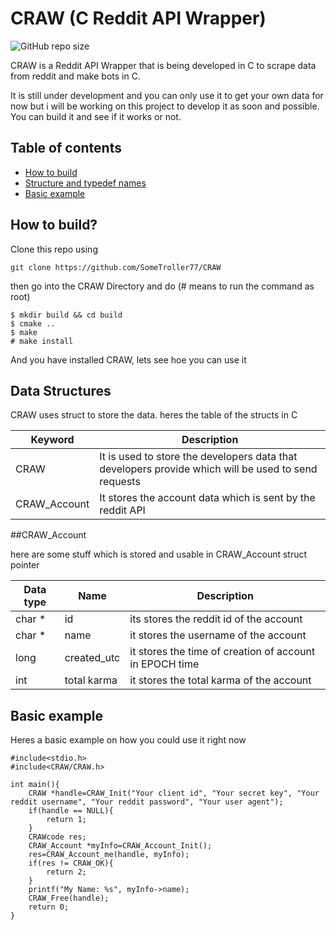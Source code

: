 # CRAW (C Reddit API Wrapper)
![GitHub repo size](https://img.shields.io/github/repo-size/SomeTroller77/CRAW)

CRAW is a Reddit API Wrapper that is being developed in C to scrape data from reddit and make bots in C.

It is still under development and you can only use it to get your own data for now but i will be working on this project to develop it as soon and possible.
You can build it and see if it works or not.
## Table of contents
- [How to build](#How-to-build)
- [Structure and typedef names](#Data-Structures)
- [Basic example](#Basic-example)

## How to build?

Clone this repo using
```
git clone https://github.com/SomeTroller77/CRAW
```

then go into the CRAW Directory and do
(# means to run the command as root)
```
$ mkdir build && cd build
$ cmake ..
$ make
# make install
```

And you have installed CRAW, lets see hoe you can use it

## Data Structures

CRAW uses struct to store the data. heres the table of the structs in C

| Keyword | Description |
| --- | --- |
| CRAW | It is used to store the developers data that developers provide which will be used to send requests |
| CRAW_Account | It stores the account data which is sent by the reddit API |

##CRAW_Account

here are some stuff which is stored and usable in CRAW_Account struct pointer

| Data type | Name | Description |
| --------- | ---- | ----------- |
| char * | id | its stores the reddit id of the account |
| char * | name | it stores the username of the account |
| long | created_utc | it stores the time of creation of account in EPOCH time |
| int | total karma | it stores the total karma of the account |


## Basic example

Heres a basic example on how you could use it right now

```
#include<stdio.h>
#include<CRAW/CRAW.h>

int main(){
	CRAW *handle=CRAW_Init("Your client id", "Your secret key", "Your reddit username", "Your reddit password", "Your user agent");
	if(handle == NULL){
		return 1;
	}
	CRAWcode res;
	CRAW_Account *myInfo=CRAW_Account_Init();
	res=CRAW_Account_me(handle, myInfo);
	if(res != CRAW_OK){
		return 2;
	}
	printf("My Name: %s", myInfo->name);
	CRAW_Free(handle);
	return 0;
}
```
